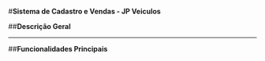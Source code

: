#**Sistema de Cadastro e Vendas - JP Veiculos**

##**Descrição Geral**

---

##**Funcionalidades Principais**
